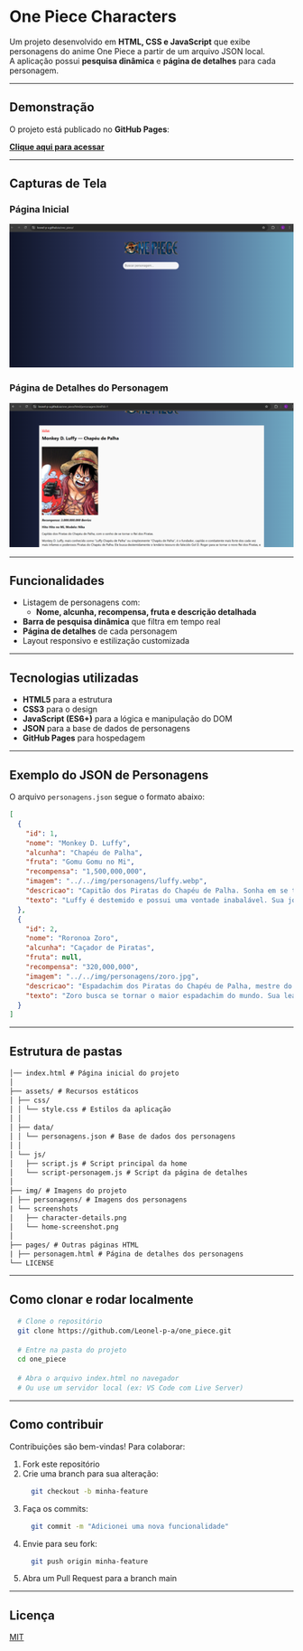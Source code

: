 # One Piece Characters

Um projeto desenvolvido em **HTML, CSS e JavaScript** que exibe personagens do anime One Piece a partir de um arquivo JSON local.  
A aplicação possui **pesquisa dinâmica** e **página de detalhes** para cada personagem.

---

## Demonstração

O projeto está publicado no **GitHub Pages**: 

**[Clique aqui para acessar](https://leonel-p-a.github.io/one_piece)**

---

## Capturas de Tela

### Página Inicial
![Home](./img/screenshots/home-screenshot.png)

### Página de Detalhes do Personagem
![Detalhes](./img/screenshots/character-details.png)

---

## Funcionalidades

- Listagem de personagens com:
  - **Nome, alcunha, recompensa, fruta e descrição detalhada**
- **Barra de pesquisa dinâmica** que filtra em tempo real
- **Página de detalhes** de cada personagem
- Layout responsivo e estilização customizada

---

## Tecnologias utilizadas

- **HTML5** para a estrutura
- **CSS3** para o design
- **JavaScript (ES6+)** para a lógica e manipulação do DOM
- **JSON** para a base de dados de personagens
- **GitHub Pages** para hospedagem

---

## Exemplo do JSON de Personagens

O arquivo `personagens.json` segue o formato abaixo:

```json
[
  {
    "id": 1,
    "nome": "Monkey D. Luffy",
    "alcunha": "Chapéu de Palha",
    "fruta": "Gomu Gomu no Mi",
    "recompensa": "1,500,000,000",
    "imagem": "../../img/personagens/luffy.webp",
    "descricao": "Capitão dos Piratas do Chapéu de Palha. Sonha em se tornar o Rei dos Piratas.",
    "texto": "Luffy é destemido e possui uma vontade inabalável. Sua jornada o leva a desafiar grandes inimigos e proteger seus amigos a qualquer custo."
  },
  {
    "id": 2,
    "nome": "Roronoa Zoro",
    "alcunha": "Caçador de Piratas",
    "fruta": null,
    "recompensa": "320,000,000",
    "imagem": "../../img/personagens/zoro.jpg",
    "descricao": "Espadachim dos Piratas do Chapéu de Palha, mestre do estilo de três espadas.",
    "texto": "Zoro busca se tornar o maior espadachim do mundo. Sua lealdade ao capitão e sua força são lendárias."
  }
]
```
---

## Estrutura de pastas

```
│── index.html # Página inicial do projeto
│
├── assets/ # Recursos estáticos
│ ├── css/
│ │ └── style.css # Estilos da aplicação
│ │
│ ├── data/
│ │ └── personagens.json # Base de dados dos personagens
│ │
│ └── js/
│   ├── script.js # Script principal da home
│   └── script-personagem.js # Script da página de detalhes
│
├── img/ # Imagens do projeto
│ ├── personagens/ # Imagens dos personagens
| └── screenshots
│   ├── character-details.png
│   └── home-screenshot.png
│
├── pages/ # Outras páginas HTML
| ├── personagem.html # Página de detalhes dos personagens
└── LICENSE
```

---

## Como clonar e rodar localmente
```bash
  # Clone o repositório
  git clone https://github.com/Leonel-p-a/one_piece.git
  
  # Entre na pasta do projeto
  cd one_piece
  
  # Abra o arquivo index.html no navegador
  # Ou use um servidor local (ex: VS Code com Live Server)
```

---

## Como contribuir

Contribuições são bem-vindas! Para colaborar:

<ol>
  <li>Fork este repositório</li>
  <li>Crie uma branch para sua alteração:</li>

  ```bash
    git checkout -b minha-feature
  ```

  <li>Faça os commits:</li>

  ```bash
    git commit -m "Adicionei uma nova funcionalidade"
  ```

  <li>Envie para seu fork:</li>

  ```bash
    git push origin minha-feature
  ```

  <li>Abra um Pull Request para a branch main</li>
</ol>

---

## Licença

[MIT](https://choosealicense.com/licenses/mit/)